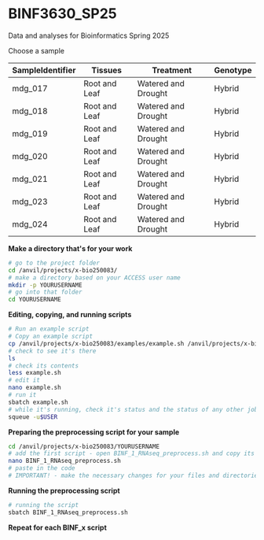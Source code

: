 # BINF3630_SP25
Data and analyses for Bioinformatics Spring 2025

Choose a sample 

| SampleIdentifier | Tissues | Treatment | Genotype |
|-------------|------------|-------------|------------|
| mdg_017 | Root and Leaf| Watered and Drought | Hybrid |
| mdg_018 | Root and Leaf | Watered and Drought | Hybrid |
| mdg_019 | Root and Leaf | Watered and Drought | Hybrid |
| mdg_020 | Root and Leaf | Watered and Drought | Hybrid |
| mdg_021 | Root and Leaf | Watered and Drought | Hybrid |
| mdg_023 | Root and Leaf | Watered and Drought | Hybrid |
| mdg_024 | Root and Leaf | Watered and Drought | Hybrid |

**Make a directory that's for your work**
``` bash
# go to the project folder
cd /anvil/projects/x-bio250083/
# make a directory based on your ACCESS user name
mkdir -p YOURUSERNAME
# go into that folder
cd YOURUSERNAME
```

**Editing, copying, and running scripts**
``` bash
# Run an example script
# Copy an example script
cp /anvil/projects/x-bio250083/examples/example.sh /anvil/projects/x-bio250083/YOURUSERNAME
# check to see it's there
ls
# check its contents
less example.sh
# edit it
nano example.sh
# run it
sbatch example.sh
# while it's running, check it's status and the status of any other jobs you're running
squeue -u$USER
```

**Preparing the preprocessing script for your sample**
``` bash
cd /anvil/projects/x-bio250083/YOURUSERNAME
# add the first script - open BINF_1_RNAseq_preprocess.sh and copy its contents
nano BINF_1_RNAseq_preprocess.sh
# paste in the code
# IMPORTANT! - make the necessary changes for your files and directories!!!
```

**Running the preprocessing script**
``` bash
# running the script
sbatch BINF_1_RNAseq_preprocess.sh
```

**Repeat for each BINF_x script**


